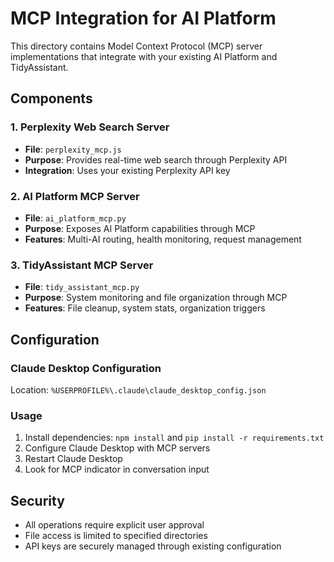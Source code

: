# MCP Integration for AI Platform

This directory contains Model Context Protocol (MCP) server implementations that integrate with your existing AI Platform and TidyAssistant.

## Components

### 1. Perplexity Web Search Server
- **File**: `perplexity_mcp.js`
- **Purpose**: Provides real-time web search through Perplexity API
- **Integration**: Uses your existing Perplexity API key

### 2. AI Platform MCP Server
- **File**: `ai_platform_mcp.py`
- **Purpose**: Exposes AI Platform capabilities through MCP
- **Features**: Multi-AI routing, health monitoring, request management

### 3. TidyAssistant MCP Server
- **File**: `tidy_assistant_mcp.py`
- **Purpose**: System monitoring and file organization through MCP
- **Features**: File cleanup, system stats, organization triggers

## Configuration

### Claude Desktop Configuration
Location: `%USERPROFILE%\.claude\claude_desktop_config.json`

### Usage
1. Install dependencies: `npm install` and `pip install -r requirements.txt`
2. Configure Claude Desktop with MCP servers
3. Restart Claude Desktop
4. Look for MCP indicator in conversation input

## Security
- All operations require explicit user approval
- File access is limited to specified directories
- API keys are securely managed through existing configuration